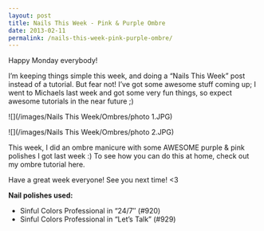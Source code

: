 ```yaml
---
layout: post
title: Nails This Week - Pink & Purple Ombre
date: 2013-02-11
permalink: /nails-this-week-pink-purple-ombre/
---
```


Happy Monday everybody!

I’m keeping things simple this week, and doing a “Nails This Week” post instead of a tutorial. But fear not! I’ve got some awesome stuff coming up; I went to Michaels last week and got some very fun things, so expect awesome tutorials in the near future ;)

![](/images/Nails This Week/Ombres/photo 1.JPG)

![](/images/Nails This Week/Ombres/photo 2.JPG)

This week, I did an ombre manicure with some AWESOME purple & pink polishes I got last week :) To see how you can do this at home, check out my ombre tutorial here.

Have a great week everyone! See you next time! <3

**Nail polishes used:**

- Sinful Colors Professional in “24/7″ (#920)
- Sinful Colors Professional in “Let’s Talk” (#929)